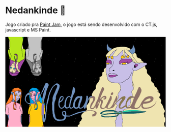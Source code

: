 # Nedankinde 🎠

Jogo criado pra [Paint Jam](https://itch.io/jam/paint-jam-2021), o jogo está sendo desenvolvido com o CT.js, javascript e MS Paint.

![Nedankinde](/img/alguem_fundo.png)
